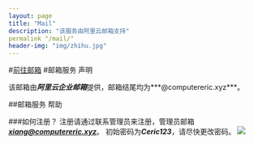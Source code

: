 ```yaml
---
layout: page
title: "Mail"
description: "该服务由阿里云邮箱支持"
permalink "/mail/"
header-img: "img/zhihu.jpg"
---
```

#[前往邮箱](http://mail.computereric.xyz)
#邮箱服务 声明
  
  该邮箱由***阿里云企业邮箱***提供，邮箱结尾均为***@computereric.xyz***。

##邮箱服务 帮助

###如何注册？
  注册请通过联系管理员来注册，管理员邮箱[***xiang@computereric.xyz***](mailto://admin@computereric.xyz)。
  初始密码为***Ceric123***，请尽快更改密码。
  ![](http://www.computereric.xyz/cache/img/mail1.png)
